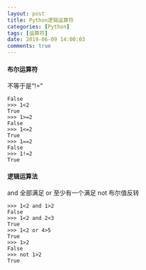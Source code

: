 ```yaml
---
layout: post
title: Python逻辑运算符
categories: [Python]
tags: [运算符]
date: 2019-06-09 14:00:03
comments: true
---
```



#### 布尔运算符
不等于是“!=”

```>>> 1>2
False
>>> 1<2
True
>>> 1>=2
False
>>> 1<=2
True
>>> 1==2
False
>>> 1!=2
True
```

#### 逻辑运算法
and 全部满足
or 至少有一个满足
not 布尔值反转

```
>>> 1<2 and 1>2
False
>>> 1<2 and 2<3
True
>>> 1<2 or 4>5
True
>>> 1>2
False
>>> not 1>2
True
```



